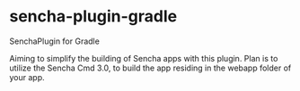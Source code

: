 sencha-plugin-gradle
====================

SenchaPlugin for Gradle

Aiming to simplify the building of Sencha apps with this plugin.
Plan is to utilize the Sencha Cmd 3.0, to build the app residing in the webapp folder of your app.
